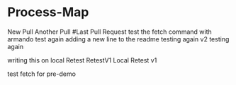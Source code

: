 # Process-Map
New  Pull
Another Pull
#Last Pull Request
test the fetch command with armando
test again
adding a new line to the readme
testing again v2
testing again

writing this on local
Retest
RetestV1 Local
Retest v1

test fetch for pre-demo


